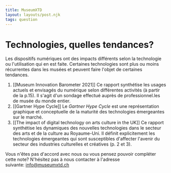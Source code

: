 ```yaml
---
title: MuseumXTD
layout: layouts/post.njk
tags: question
---
```

# Technologies, quelles tendances?
Les dispositifs numériques ont des impacts différents selon la technologie ou l'utilisation qui en est faite. Certaines technologies sont plus ou moins récurrentes dans les musées et peuvent faire l'objet de certaines tendances.    

1. [[Museum Innovation Barometer 2021]]
   Ce rapport synthétise les usages actuels et envisagés du numérique selon différentes activités (à partir de la p.15). Il s'agit d'un sondage effectué auprès de professionnel.les de musée du monde entier. 
2. [[Gartner Hype Cycle]]
   Le *Gartner Hype Cycle* est une représentation graphique et conceptuelle de la maturité des technologies émergeantes sur le marché.   
3. [[The impact of digital technology on arts culture in the UK]]
   Ce rapport synthétise les dynamiques des nouvelles technologies dans le secteur des arts et de la culture au Royaume-Uni. Il définit explicitement les technologies émergeantes qui sont susceptibles d'affecter l'avenir du secteur des industries culturelles et créatives (p. 2 et 3). 


 
Vous n'êtes pas d'accord avec nous ou vous pensez pouvoir compléter cette note? N'hésitez pas à nous contacter à l'adresse suivante: [info@museumxtd.ch](mailto:info@museumxtd.ch)


